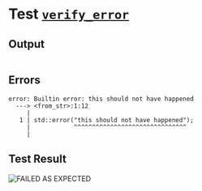 # Test [`verify_error`](../doc/debug/README.md#L29)

## Output

```,plain
```

## Errors

```,plain
error: Builtin error: this should not have happened
  ---> <from_str>:1:12
     |
   1 | std::error("this should not have happened");
     |            ^^^^^^^^^^^^^^^^^^^^^^^^^^^^^^^
     |
```

## Test Result

![FAILED AS EXPECTED](../doc/debug/.test/verify_error.png)
